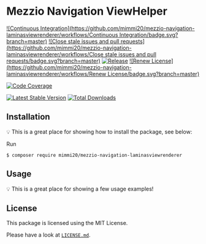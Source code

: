 # Mezzio Navigation ViewHelper

[![Continuous Integration](https://github.com/mimmi20/mezzio-navigation-laminasviewrenderer/workflows/Continuous Integration/badge.svg?branch=master)](https://github.com/mimmi20/mezzio-navigation-laminasviewrenderer/actions)
[![Close stale issues and pull requests](https://github.com/mimmi20/mezzio-navigation-laminasviewrenderer/workflows/Close stale issues and pull requests/badge.svg?branch=master)](https://github.com/mimmi20/mezzio-navigation-laminasviewrenderer/actions)
[![Release](https://github.com/mimmi20/mezzio-navigation-laminasviewrenderer/workflows/Release/badge.svg?branch=master)](https://github.com/mimmi20/mezzio-navigation-laminasviewrenderer/actions)
[![Renew License](https://github.com/mimmi20/mezzio-navigation-laminasviewrenderer/workflows/Renew License/badge.svg?branch=master)](https://github.com/mimmi20/mezzio-navigation-laminasviewrenderer/actions)

[![Code Coverage](https://codecov.io/gh/mimmi20/mezzio-navigation-laminasviewrenderer/branch/master/graph/badge.svg)](https://codecov.io/gh/mimmi20/mezzio-navigation-laminasviewrenderer)

[![Latest Stable Version](https://poser.pugx.org/mimmi20/mezzio-navigation-laminasviewrenderer/v/stable)](https://packagist.org/packages/mimmi20/mezzio-navigation-laminasviewrenderer)
[![Total Downloads](https://poser.pugx.org/mimmi20/mezzio-navigation-laminasviewrenderer/downloads)](https://packagist.org/packages/mimmi20/mezzio-navigation-laminasviewrenderer)

## Installation

:bulb: This is a great place for showing how to install the package, see below:

Run

```
$ composer require mimmi20/mezzio-navigation-laminasviewrenderer
```

## Usage

:bulb: This is a great place for showing a few usage examples!

## License

This package is licensed using the MIT License.

Please have a look at [`LICENSE.md`](LICENSE.md).
